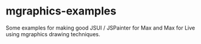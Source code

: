 # mgraphics-examples

Some examples for making good JSUI / JSPainter for Max and Max for Live using mgraphics drawing techniques.
